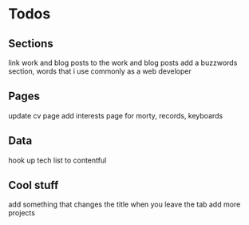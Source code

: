# Todos


## Sections

link work and blog posts to the work and blog posts
add a buzzwords section, words that i use commonly as a web developer

## Pages

update cv page
add interests page for morty, records, keyboards

## Data

hook up tech list to contentful

## Cool stuff

add something that changes the title when you leave the tab
add more projects
